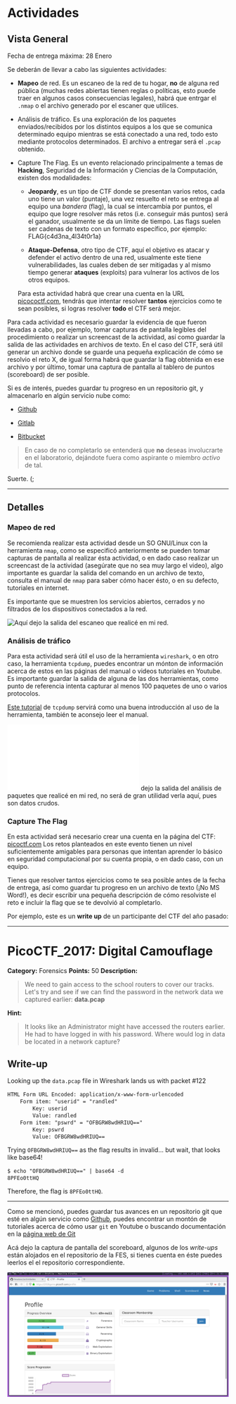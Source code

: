 # Actividades

## Vista General

Fecha de entrega máxima: 28 Enero

Se deberán de llevar a cabo las siguientes actividades:

- __Mapeo__ de red. Es un escaneo de la red de tu hogar,  __no__ de alguna red
  pública (muchas redes abiertas tienen reglas o políticas, esto puede
  traer en algunos casos consecuencias legales), habrá que entrgar el `.nmap`
  o el archivo generado por el escaner que utilices.

- Análisis de tráfico. Es una exploración de los paquetes enviados/recibidos
  por los distintos equipos a los que se comunica determinado equipo mientras
  se está conectado a una red, todo esto mediante protocolos determinados. El
  archivo a entregar será el `.pcap` obtenido.

- Capture The Flag. Es un evento relacionado principalmente a temas de 
  __Hacking__, Seguridad de la Información y Ciencias de la Computación,
  existen dos modalidades:

  - **Jeopardy**, es un tipo de CTF donde se presentan varios retos, cada uno
  tiene un valor (puntaje), una vez resuelto el reto se entrega al equipo una
  _bandera_ (flag), la cual se intercambia por puntos, el equipo que logre
  resolver más retos (i.e. conseguir más puntos) será el ganador, usualmente se
  da un límite de tiempo. Las flags suelen ser cadenas de texto con un formato
  específico, por ejemplo: FLAG{c4d3na_4l34t0r1a}

  - **Ataque-Defensa**, otro tipo de CTF, aquí el objetivo es atacar y defender
  el activo dentro de una red, usualmente este tiene vulnerabilidades,
  las cuales deben de ser mitigadas y al mismo tiempo generar __ataques__
  (exploits) para vulnerar los activos de los otros equipos.

  Para esta actividad habrá que crear una cuenta en la URL
  [picococtf.com](https://picoctf.com), tendrás que intentar
  resolver **tantos** ejercicios como te sean posibles, si logras resolver
  **todo** el CTF será mejor.

Para cada actividad es necesario guardar la evidencia de que fueron llevadas
a cabo, por ejemplo, tomar capturas de pantalla legibles del procedimiento o
realizar un screencast de la actividad, así como guardar la salida de las
actividades en archivos de texto. En el caso del CTF, será útil generar un
archivo donde se guarde una pequeña explicación de cómo se resolvio el reto X,
de igual forma habrá que guardar la flag obtenida en ese archivo y por último,
tomar una captura de pantalla al tablero de puntos (scoreboard) de ser posible.

Si es de interés, puedes guardar tu progreso en un repositorio git, y
almacenarlo en algún servicio nube como:

- [Github](http://github.com)

- [Gitlab](http://gitlab.com)

- [Bitbucket](http://bitbucket.com)

> En caso de no completarlo se entenderá que __no__ deseas involucrarte
  en el laboratorio, dejándote fuera como aspirante o miembro
  _activo_ de tal.

Suerte. (;

---

## Detalles

### Mapeo de red

Se recomienda realizar esta actividad desde un SO GNU/Linux con la herramienta
`nmap`, como se especificó anteriormente se pueden tomar capturas de pantalla
al realizar ésta actividad, o en dado caso realizar un screencast de la
actividad (asegúrate que no sea muy largo el video), algo importante es guardar
la salida del comando en un archivo de texto, consulta el manual de `nmap` para
saber cómo hacer ésto, o en su defecto, tutoriales en internet.

Es importante que se muestren los servicios abiertos, cerrados y no filtrados
de los dispositivos conectados a la red.

![Aquí](./actividad_uno.nmap) dejo la salida del escaneo que realicé en mi red.

### Análisis de tráfico

Para esta actividad será útil el uso de la herramienta `wireshark`, o en otro
caso, la herramienta `tcpdump`, puedes encontrar un mónton de información
acerca de estos en las páginas del manual o videos tutoriales en Youtube.
Es importante guardar la salida de alguna de las dos herramientas, como
punto de referencia intenta capturar al menos 100 paquetes de uno o varios
protocolos.

[Este tutorial](https://opensource.com/article/18/10/introduction-tcpdump)
de `tcpdump` servirá como una buena introducción al uso de la herramienta,
también te aconsejo leer el manual.

![Aquí](./actividad_dos.pcap) dejo la salida del análisis de paquetes que 
realicé en mi red, no será de gran utilidad verla aquí, pues son datos crudos.

### Capture The Flag

En esta actividad será necesario crear una cuenta en la página del CTF:
[picoctf.com](http://picoctf.com)
Los retos planteados en este evento tienen un nivel suficientemente amigables
para personas que intentan aprender lo básico en seguridad computacional por
su cuenta propia, o en dado caso, con un equipo.

Tienes que resolver tantos ejercicios como te sea posible antes de la fecha de
entrega, así como guardar tu progreso en un archivo de texto (¡No MS Word!), es
decir escribir una pequeña descripción de cómo resolviste el reto e incluir la
flag que se te devolvió al completarlo.

Por ejemplo, este es un __write up__ de un participante del CTF del año pasado:

---

# PicoCTF_2017: Digital Camouflage

**Category:** Forensics
**Points:** 50
**Description:**

>We need to gain access to the school routers to cover our tracks. Let's try
and see if we can find the password in the network data we captured earlier:
**data.pcap**

**Hint:**

>It looks like an Administrator might have accessed the routers earlier. He had
to have logged in with his password. Where would log in data be located in a
network capture?

## Write-up
Looking up the `data.pcap` file in Wireshark lands us with packet #122

    HTML Form URL Encoded: application/x-www-form-urlencoded
        Form item: "userid" = "randled"
            Key: userid
            Value: randled
        Form item: "pswrd" = "OFBGRW8wdHRIUQ=="
            Key: pswrd
            Value: OFBGRW8wdHRIUQ==

Trying `OFBGRW8wdHRIUQ==` as the flag results in invalid... but wait, that
looks like base64!

    $ echo "OFBGRW8wdHRIUQ==" | base64 -d
    8PFEo0ttHQ

Therefore, the flag is `8PFEo0ttHQ`.

---

Como se mencionó, puedes guardar tus avances en un repositorio git que esté
en algún servicio como [Github](http://github.com), puedes encontrar un montón
de tutoriales acerca de cómo usar `git` en Youtube o buscando documentación
en la [página web de Git](http://git-scm.com)

Acá dejo la captura de pantalla del scoreboard, algunos de los _write-ups_
están alojados en el repositorio de la FES, si tienes cuenta en éste puedes
leerlos el el repositorio correspondiente.

![Scoreboard](./scoreboard.png)
